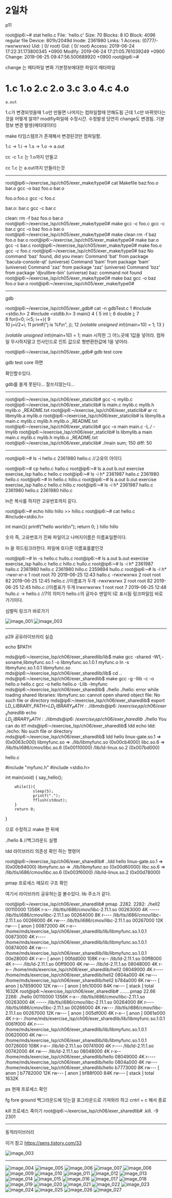 # 2일차

p11

root@ip6:~# stat hello.c 
  File: `hello.c'
  Size: 70        	Blocks: 8          IO Block: 4096   regular file
Device: 801h/2049d	Inode: 2361980     Links: 1
Access: (0777/-rwxrwxrwx)  Uid: (    0/    root)   Gid: (    0/    root)
Access: 2019-06-24 17:22:31.173800345 +0900
Modify: 2019-06-24 17:21:05.761039249 +0900
Change: 2019-06-25 09:47:56.500689920 +0900
root@ip6:~# 

change 는 메타파일 변화 
기본정보에대한 파일이 메타파일

1.c 1.o
2.c 2.o
3.c 3.o
4.c 4.o
========
    a.out

1.c가 변경되엇을때 1.o만 만들면 나머지는 컴파일할때 
안해도됨 근데 1.c만 바뀌엇다는것을 어떻게 알까?
modifiy파일에 수정시간. 수정발생
당연히 change도 변경됨. 기본정보 변경 발생(메타데이터)

make 타임스템프가 존재해서 
변경된것만 컴파일함.


1.c -> 1.i -> 1.s -> 1.o -> a.out

cc -c 1.c 는 1.o까지 만들고

cc 1.c 는 a.out까지 만들라는것

---

root@ip6:~/exercise_lsp/ch05/exer_make/type0# cat Makefile 
baz:foo.o      bar.o
	gcc -o baz foo.o bar.o

foo.o:foo.c
	gcc -c foo.c

bar.o:     bar.c
	gcc -c bar.c


clean:
	rm -f baz foo.o bar.o
root@ip6:~/exercise_lsp/ch05/exer_make/type0# make 
gcc -c foo.c
gcc -c bar.c
gcc -o baz foo.o bar.o
root@ip6:~/exercise_lsp/ch05/exer_make/type0# make clean
rm -f baz foo.o bar.o
root@ip6:~/exercise_lsp/ch05/exer_make/type0# make bar.o
gcc -c bar.c
root@ip6:~/exercise_lsp/ch05/exer_make/type0# make foo.o
gcc -c foo.c
root@ip6:~/exercise_lsp/ch05/exer_make/type0# baz
No command 'baz' found, did you mean:
 Command 'bat' from package 'bacula-console-qt' (universe)
 Command 'bam' from package 'bam' (universe)
 Command 'zaz' from package 'zaz' (universe)
 Command 'bzz' from package 'djvulibre-bin' (universe)
baz: command not found
root@ip6:~/exercise_lsp/ch05/exer_make/type0# make baz
gcc -o baz foo.o bar.o
root@ip6:~/exercise_lsp/ch05/exer_make/type0# 

---
gdb

root@ip6:~/exercise_lsp/ch05/exer_gdb# cat -n gdbTest.c 
     1	#include <stdio.h>
     2	#include <stdlib.h>
     3	main()
     4	{
     5		int i;
     6		double j;
     7	
     8		for(i=0; i<5; i++){
     9	
    10			j=i/2+i;
    11			printf("j is %f\n", j);
    12			*(volatile unsigned int*)(main+10) = 1; 
    13		}


*(volatile unsigned int*)(main+10) = 1; 
main 시작한 그 어느곳에 1값을 넣어라.
컴파일 무시하지말고 언사인드로 인트 값으로 형변환한값에 1을 넣어라.


root@ip6:~/exercise_lsp/ch05/exer_gdb# gdb test core

gdb test core 하면 

확인할수있다. 


gdb를 쓸게 못된다... 잘쓰지않는다...


----



root@ip6:~/exercise_lsp/ch06/exer_staticlib# gcc -c mylib.c
root@ip6:~/exercise_lsp/ch06/exer_staticlib# ls
main.c  mylib.c  mylib.h  mylib.o  _README.txt
root@ip6:~/exercise_lsp/ch06/exer_staticlib# ar rc libmylib.a mylib.o
root@ip6:~/exercise_lsp/ch06/exer_staticlib# ls
libmylib.a  main.c  mylib.c  mylib.h  mylib.o  _README.txt
root@ip6:~/exercise_lsp/ch06/exer_staticlib# gcc -o main main.c -L./ -lmylib
root@ip6:~/exercise_lsp/ch06/exer_staticlib# ls
libmylib.a  main  main.c  mylib.c  mylib.h  mylib.o  _README.txt
root@ip6:~/exercise_lsp/ch06/exer_staticlib# ./main
sum; 150
diff: 50

----


root@ip6:~# ls -i hello.c 
2361980 hello.c //고유의 아이디


root@ip6:~# cp hello.c hallo.c
root@ip6:~# ls
a.out  b.out  exercise  exercise_lsp  hallo.c  hello.c
root@ip6:~# ls -i h*
2361987 hallo.c  2361980 hello.c
root@ip6:~# ln hello.c hillo.c
root@ip6:~# ls
a.out  b.out  exercise  exercise_lsp  hallo.c  hello.c  hillo.c
root@ip6:~# ls -i h*
2361987 hallo.c  2361980 hello.c  2361980 hillo.c

ln은 복사를 하지만 고유번호까지 같다. 


root@ip6:~# echo hillo hillo >> hillo.c
root@ip6:~# cat hello.c
#include<stdio.h>

int main(){
	printf("hello world\n");
	return 0;
}
hillo hillo

숫자 즉, 고유번호가 진짜 파일이고
나머지이름은 이름표일뿐이다. 

ln 을 하드링크라한다.
파일에 또다른 이름표를붙인것


root@ip6:~# ln -s hello.c hullo.c
root@ip6:~# ls
a.out  b.out  exercise  exercise_lsp  hallo.c  hello.c  hillo.c  hullo.c
root@ip6:~# ls -i h*
2361987 hallo.c  2361980 hello.c  2361980 hillo.c  2359894 hullo.c
root@ip6:~# ls -l h*
-rwxr-xr-x 1 root root 70 2019-06-25 12:43 hallo.c
-rwxrwxrwx 2 root root 82 2019-06-25 12:45 hello.c //이름표가 두개
-rwxrwxrwx 2 root root 82 2019-06-25 12:45 hillo.c //이름표가 두개
lrwxrwxrwx 1 root root  7 2019-06-25 12:48 hullo.c -> hello.c   //7의 의미가 hello.c의 글자수  맨앞이 l로 표시됨 링크파일임 바로가기이다.

심벌릭 링크가 바로가기 


![image_001](./img/image_001.png)
![image_003](./img/image_002.png)


---
p29 공유라이브러리 실습


echo $PATH

mds@ip6:~/exercise_lsp/ch06/exer_sharedlib/lib$ make
gcc -shared -W1,-soname,libmyfunc.so.1 -o libmyfunc.so.1.0.1 myfunc.o
ln -s libmyfunc.so.1.0.1 libmyfunc.so
mds@ip6:~/exercise_lsp/ch06/exer_sharedlib/lib$ cd ..
mds@ip6:~/exercise_lsp/ch06/exer_sharedlib$ make
gcc -g -Ilib    -c -o hello.o hello.c
gcc -o hello hello.o -Llib -lmyfunc
mds@ip6:~/exercise_lsp/ch06/exer_sharedlib$ ./hello
./hello: error while loading shared libraries: libmyfunc.so: cannot open shared object file: No such file or directory
mds@ip6:~/exercise_lsp/ch06/exer_sharedlib$ export LD_LIBRARY_PATH=$LD_LIBRARY_PATH:./lib
mds@ip6:~/exercise_lsp/ch06/exer_sharedlib$ echo $LD_LIBRARY_PATH 
:./lib
mds@ip6:~/exercise_lsp/ch06/exer_sharedlib$ ./hello
You can do it!!
mds@ip6:~/exercise_lsp/ch06/exer_sharedlib$ ldd echo
ldd: ./echo: No such file or directory
mds@ip6:~/exercise_lsp/ch06/exer_sharedlib$ ldd hello
	linux-gate.so.1 =>  (0x0063c000)
	libmyfunc.so => ./lib/libmyfunc.so (0x00cb4000)
	libc.so.6 => /lib/tls/i686/cmov/libc.so.6 (0x00110000)
	/lib/ld-linux.so.2 (0x007bd000)




hello.c

#include "myfunc.h"
#include <stdio.h>

int main(void)
{
        say_hello();

        while(1){
                sleep(5);
                printf(".");
                fflush(stdout);
        }
        return 0;
}

으로 수정하고 make 한 뒤에 

./hello & //백그라운드 실행

ldd 라이브러리 의존성 확인 하는 명령어

root@ip6:~/exercise_lsp/ch06/exer_sharedlib# ..ldd hello
	linux-gate.so.1 =>  (0x00b94000)
	libmyfunc.so => ./lib/libmyfunc.so (0x00d60000)
	libc.so.6 => /lib/tls/i686/cmov/libc.so.6 (0x003f6000)
	/lib/ld-linux.so.2 (0x00d78000)

pmap 프로세스 매모리 구조 확인

여기서 라이브러리 공유하는걸 볼수있다. 
lib 주소가 같다. 

root@ip6:~/exercise_lsp/ch06/exer_sharedlib# pmap .2282.
2282:   ./hell2
00110000   1356K r-x--  /lib/tls/i686/cmov/libc-2.11.1.so
00263000      4K -----  /lib/tls/i686/cmov/libc-2.11.1.so
00264000      8K r----  /lib/tls/i686/cmov/libc-2.11.1.so
00266000      4K rw---  /lib/tls/i686/cmov/libc-2.11.1.so
00267000     12K rw---    [ anon ]
00872000      4K r-x--  /home/mds/exercise_lsp/ch06/exer_sharedlib/lib/libmyfunc.so.1.0.1
00873000      4K r----  /home/mds/exercise_lsp/ch06/exer_sharedlib/lib/libmyfunc.so.1.0.1
00874000      4K rw---  /home/mds/exercise_lsp/ch06/exer_sharedlib/lib/libmyfunc.so.1.0.1
00e28000      4K r-x--    [ anon ]
00fdd000    108K r-x--  /lib/ld-2.11.1.so
00ff8000      4K r----  /lib/ld-2.11.1.so
00ff9000      4K rw---  /lib/ld-2.11.1.so
08048000      4K r-x--  /home/mds/exercise_lsp/ch06/exer_sharedlib/hell2
08049000      4K r----  /home/mds/exercise_lsp/ch06/exer_sharedlib/hell2
0804a000      4K rw---  /home/mds/exercise_lsp/ch06/exer_sharedlib/hell2
b784a000      8K rw---    [ anon ]
b7859000     12K rw---    [ anon ]
bfc10000     84K rw---    [ stack ]
 total     1632K
root@ip6:~/exercise_lsp/ch06/exer_sharedlib# ........pmap 22.66
2266:   ./hello
00110000   1356K r-x--  /lib/tls/i686/cmov/libc-2.11.1.so
00263000      4K -----  /lib/tls/i686/cmov/libc-2.11.1.so
00264000      8K r----  /lib/tls/i686/cmov/libc-2.11.1.so
00266000      4K rw---  /lib/tls/i686/cmov/libc-2.11.1.so
00267000     12K rw---    [ anon ]
005df000      4K r-x--    [ anon ]
0061e000      4K r-x--  /home/mds/exercise_lsp/ch06/exer_sharedlib/lib/libmyfunc.so.1.0.1
0061f000      4K r----  /home/mds/exercise_lsp/ch06/exer_sharedlib/lib/libmyfunc.so.1.0.1
00620000      4K rw---  /home/mds/exercise_lsp/ch06/exer_sharedlib/lib/libmyfunc.so.1.0.1
00726000    108K r-x--  /lib/ld-2.11.1.so
00741000      4K r----  /lib/ld-2.11.1.so
00742000      4K rw---  /lib/ld-2.11.1.so
08048000      4K r-x--  /home/mds/exercise_lsp/ch06/exer_sharedlib/hello
08049000      4K r----  /home/mds/exercise_lsp/ch06/exer_sharedlib/hello
0804a000      4K rw---  /home/mds/exercise_lsp/ch06/exer_sharedlib/hello
b7773000      8K rw---    [ anon ]
b7782000     12K rw---    [ anon ]
bf88f000     84K rw---    [ stack ]
 total     1632K



ps 현재 프로세스 확인


fg fore ground
백그라운드에 잇는걸 포그라운드로 가져와라 하고 
cntrl + c 해서 종료 

kill 프로세스 죽이기
root@ip6:~/exercise_lsp/ch06/exer_sharedlib# .kill. -9 2301

---

동적라이브러리 

이거 참고
https://sens.tistory.com/33

![image_003](./img/image_003.png)

---





![image_004](./img/image_004.png)
![image_005](./img/image_005.png)
![image_006](./img/image_006.png)
![image_007](./img/image_007.png)
![image_008](./img/image_008.png)
![image_009](./img/image_009.png)
![image_010](./img/image_010.png)
![image_011](./img/image_011.png)
![image_012](./img/image_012.png)
![image_013](./img/image_013.png)
![image_014](./img/image_014.png)
![image_015](./img/image_015.png)
![image_016](./img/image_016.png)
![image_017](./img/image_017.png)
![image_018](./img/image_018.png)
![image_019](./img/image_019.png)
![image_020](./img/image_020.png)
![image_021](./img/image_021.png)
![image_022](./img/image_022.png)
![image_023](./img/image_023.png)
![image_024](./img/image_024.png)
![image_025](./img/image_025.png)
![image_026](./img/image_026.png)
![image_027](./img/image_027.png)